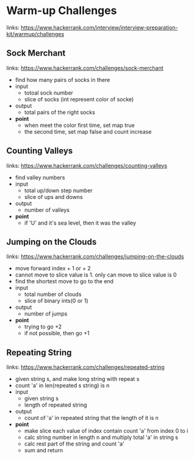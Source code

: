 # Warm-up Challenges

links: https://www.hackerrank.com/interview/interview-preparation-kit/warmup/challenges

## Sock Merchant

links: https://www.hackerrank.com/challenges/sock-merchant

- find how many pairs of socks in there
- input
    - totoal sock number
    - slice of socks (int represent color of socke)
- output
    - total pairs of the right socks
- **point**
    - when meet the color first time, set map true
    - the second time, set map false and count increase


## Counting Valleys

links: https://www.hackerrank.com/challenges/counting-valleys

- find valley numbers
- input
    - total up/down step number
    - slice of ups and downs
- output
    - number of valleys
- **point**
    - if 'U' and it's sea level, then it was the valley


## Jumping on the Clouds

links: https://www.hackerrank.com/challenges/jumping-on-the-clouds

- move forward index + 1 or + 2
- cannot move to slice value is 1. only can move to slice value is 0
- find the shortest move to go to the end
- input
	- total number of clouds
	- slice of binary ints(0 or 1)
- output
	- number of jumps
- **point**
	- trying to go +2 
	- if not possible, then go +1

## Repeating String

links: https://www.hackerrank.com/challenges/repeated-string

- given string s, and make long string with repeat s
- count 'a' in len(repeated s string) is n
- input
    - given string s
    - length of repeated string
- output
    - count of 'a' in repeated string that the length of it is n
- **point** 
    - make slice each value of index contain count 'a' from index 0 to i
    - calc string number in length n and multiply total 'a' in string s
    - calc rest part of the string and count 'a'
    - sum and return 
